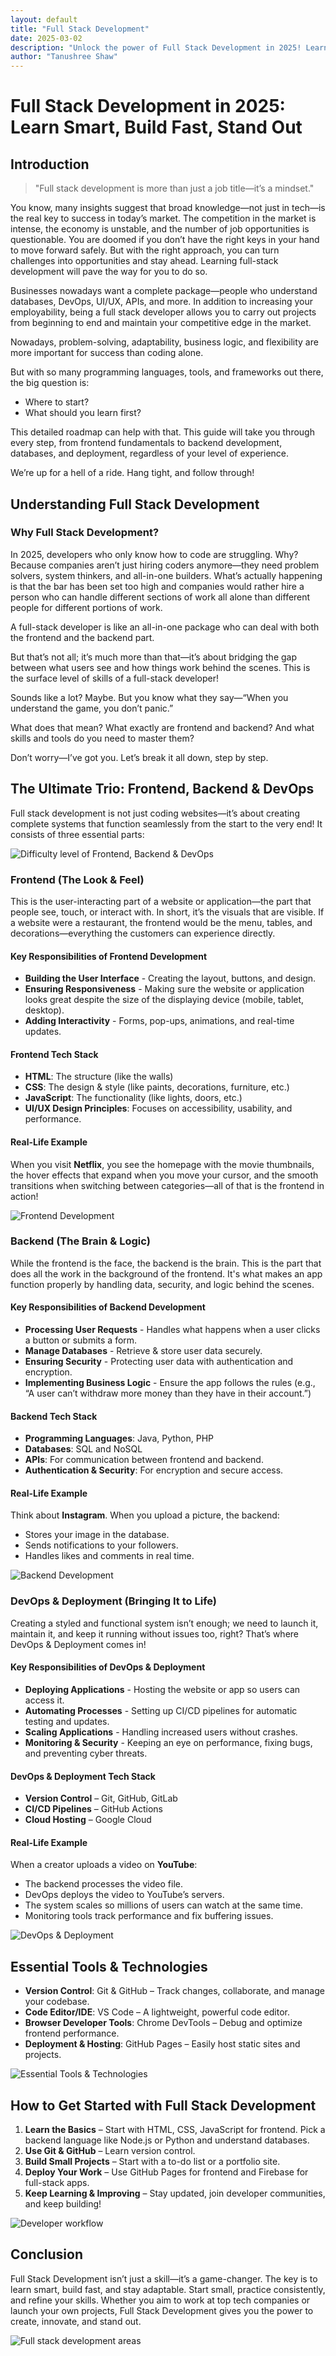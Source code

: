 ```yaml
---
layout: default
title: "Full Stack Development"
date: 2025-03-02
description: "Unlock the power of Full Stack Development in 2025! Learn the essential skills, tools, and strategies to build, optimize, and deploy complete applications."
author: "Tanushree Shaw"
---
```

# Full Stack Development in 2025: Learn Smart, Build Fast, Stand Out

## Introduction
> "Full stack development is more than just a job title—it’s a mindset."

You know, many insights suggest that broad knowledge—not just in tech—is the real key to success in today’s market. The competition in the market is intense, the economy is unstable, and the number of job opportunities is questionable. You are doomed if you don’t have the right keys in your hand to move forward safely. But with the right approach, you can turn challenges into opportunities and stay ahead. Learning full-stack development will pave the way for you to do so.

Businesses nowadays want a complete package—people who understand databases, DevOps, UI/UX, APIs, and more. In addition to increasing your employability, being a full stack developer allows you to carry out projects from beginning to end and maintain your competitive edge in the market.

Nowadays, problem-solving, adaptability, business logic, and flexibility are more important for success than coding alone.

But with so many programming languages, tools, and frameworks out there, the big question is:
- Where to start?
- What should you learn first?

This detailed roadmap can help with that. This guide will take you through every step, from frontend fundamentals to backend development, databases, and deployment, regardless of your level of experience.

We’re up for a hell of a ride. Hang tight, and follow through!


## Understanding Full Stack Development

### Why Full Stack Development?

In 2025, developers who only know how to code are struggling. Why? Because companies aren’t just hiring coders anymore—they need problem solvers, system thinkers, and all-in-one builders. What’s actually happening is that the bar has been set too high and companies would rather hire a person who can handle different sections of work all alone than different people for different portions of work.

A full-stack developer is like an all-in-one package who can deal with both the frontend and the backend part.

But that’s not all; it’s much more than that—it’s about bridging the gap between what users see and how things work behind the scenes. This is the surface level of skills of a full-stack developer!

Sounds like a lot? Maybe. But you know what they say—“When you understand the game, you don’t panic.”

What does that mean? What exactly are frontend and backend? And what skills and tools do you need to master them?

Don’t worry—I’ve got you. Let’s break it all down, step by step.


## The Ultimate Trio: Frontend, Backend & DevOps

Full stack development is not just coding websites—it’s about creating complete systems that function seamlessly from the start to the very end! It consists of three essential parts:

![Difficulty level of Frontend, Backend & DevOps](/blogs/assets/Difficulty%20levels%20og%20the%20trio.png)

### **Frontend (The Look & Feel)**
This is the user-interacting part of a website or application—the part that people see, touch, or interact with. In short, it’s the visuals that are visible. If a website were a restaurant, the frontend would be the menu, tables, and decorations—everything the customers can experience directly.

#### **Key Responsibilities of Frontend Development**
- **Building the User Interface** - Creating the layout, buttons, and design.
- **Ensuring Responsiveness** - Making sure the website or application looks great despite the size of the displaying device (mobile, tablet, desktop).
- **Adding Interactivity** - Forms, pop-ups, animations, and real-time updates.

#### **Frontend Tech Stack**
- **HTML**: The structure (like the walls)
- **CSS**: The design & style (like paints, decorations, furniture, etc.)
- **JavaScript**: The functionality (like lights, doors, etc.)
- **UI/UX Design Principles**: Focuses on accessibility, usability, and performance.

#### **Real-Life Example**
When you visit **Netflix**, you see the homepage with the movie thumbnails, the hover effects that expand when you move your cursor, and the smooth transitions when switching between categories—all of that is the frontend in action!

![Frontend Development](/blogs/assets/frontend.png)



### **Backend (The Brain & Logic)**
While the frontend is the face, the backend is the brain. This is the part that does all the work in the background of the frontend. It's what makes an app function properly by handling data, security, and logic behind the scenes.

#### **Key Responsibilities of Backend Development**
- **Processing User Requests** - Handles what happens when a user clicks a button or submits a form.
- **Manage Databases** - Retrieve & store user data securely.
- **Ensuring Security** - Protecting user data with authentication and encryption.
- **Implementing Business Logic** - Ensure the app follows the rules (e.g., “A user can’t withdraw more money than they have in their account.”)

#### **Backend Tech Stack**
- **Programming Languages**: Java, Python, PHP
- **Databases**: SQL and NoSQL
- **APIs**: For communication between frontend and backend.
- **Authentication & Security**: For encryption and secure access.

#### **Real-Life Example**
Think about **Instagram**. When you upload a picture, the backend:
- Stores your image in the database.
- Sends notifications to your followers.
- Handles likes and comments in real time.

![Backend Development](/blogs/assets/Backend.png)



### **DevOps & Deployment (Bringing It to Life)**
Creating a styled and functional system isn’t enough; we need to launch it, maintain it, and keep it running without issues too, right? That’s where DevOps & Deployment comes in!

#### **Key Responsibilities of DevOps & Deployment**
- **Deploying Applications** - Hosting the website or app so users can access it.
- **Automating Processes** - Setting up CI/CD pipelines for automatic testing and updates.
- **Scaling Applications** - Handling increased users without crashes.
- **Monitoring & Security** - Keeping an eye on performance, fixing bugs, and preventing cyber threats.

#### **DevOps & Deployment Tech Stack**
- **Version Control** – Git, GitHub, GitLab
- **CI/CD Pipelines** – GitHub Actions
- **Cloud Hosting** – Google Cloud

#### **Real-Life Example**
When a creator uploads a video on **YouTube**:
- The backend processes the video file.
- DevOps deploys the video to YouTube’s servers.
- The system scales so millions of users can watch at the same time.
- Monitoring tools track performance and fix buffering issues.

![DevOps & Deployment](/blogs/assets/DevOps%20Process.png)



## Essential Tools & Technologies
- **Version Control**: Git & GitHub – Track changes, collaborate, and manage your codebase.
- **Code Editor/IDE**: VS Code – A lightweight, powerful code editor.
- **Browser Developer Tools**: Chrome DevTools – Debug and optimize frontend performance.
- **Deployment & Hosting**: GitHub Pages – Easily host static sites and projects.

![Essential Tools & Technologies](/blogs/assets/Essential%20tools%20for%20full%20stack%20dev.png)



## How to Get Started with Full Stack Development
1. **Learn the Basics** – Start with HTML, CSS, JavaScript for frontend. Pick a backend language like Node.js or Python and understand databases.
2. **Use Git & GitHub** – Learn version control.
3. **Build Small Projects** – Start with a to-do list or a portfolio site.
4. **Deploy Your Work** – Use GitHub Pages for frontend and Firebase for full-stack apps.
5. **Keep Learning & Improving** – Stay updated, join developer communities, and keep building!

![Developer workflow](/blogs/assets/developer%20workflow.png)



## Conclusion


Full Stack Development isn’t just a skill—it’s a game-changer. The key is to learn smart, build fast, and stay adaptable. Start small, practice consistently, and refine your skills. Whether you aim to work at top tech companies or launch your own projects, Full Stack Development gives you the power to create, innovate, and stand out.

![Full stack development areas](/blogs/assets/Full-stack%20dev%20areas.png)
